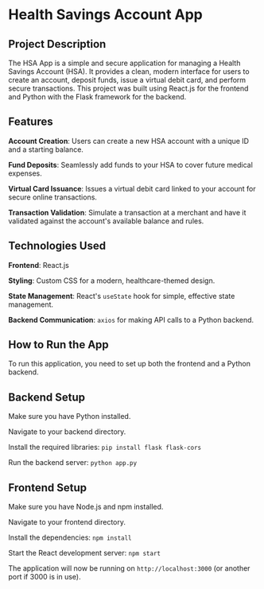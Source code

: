 # Health Savings Account App

## Project Description

The HSA App is a simple and secure application for managing a Health Savings Account (HSA). It provides a clean, modern interface for users to create an account, deposit funds, issue a virtual debit card, and perform secure transactions. This project was built using React.js for the frontend and Python with the Flask framework for the backend.

## Features

**Account Creation**: Users can create a new HSA account with a unique ID and a starting balance.

**Fund Deposits**: Seamlessly add funds to your HSA to cover future medical expenses.

**Virtual Card Issuance**: Issues a virtual debit card linked to your account for secure online transactions.

**Transaction Validation**: Simulate a transaction at a merchant and have it validated against the account's available balance and rules.

## Technologies Used
**Frontend**: React.js

**Styling**: Custom CSS for a modern, healthcare-themed design.

**State Management**: React's `useState` hook for simple, effective state management.

**Backend Communication**: `axios` for making API calls to a Python backend.

## How to Run the App
To run this application, you need to set up both the frontend and a Python backend.

## Backend Setup

Make sure you have Python installed.

Navigate to your backend directory.

Install the required libraries: `pip install flask flask-cors`

Run the backend server: `python app.py`

## Frontend Setup

Make sure you have Node.js and npm installed.

Navigate to your frontend directory.

Install the dependencies: `npm install`

Start the React development server: `npm start`

The application will now be running on `http://localhost:3000` (or another port if 3000 is in use).
